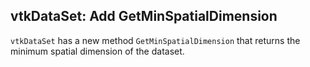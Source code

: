 ## vtkDataSet: Add GetMinSpatialDimension

`vtkDataSet` has a new method `GetMinSpatialDimension` that returns the minimum spatial dimension of the dataset.
